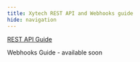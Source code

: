 ```yaml
---
title: Xytech REST API and Webhooks guide
hide: navigation
---
```



[REST API Guide](REST-API%20Guide/01.%20index.md)

Webhooks Guide - available soon